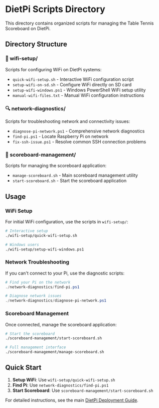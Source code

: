 # DietPi Scripts Directory

This directory contains organized scripts for managing the Table Tennis Scoreboard on DietPi.

## Directory Structure

### 📶 wifi-setup/
Scripts for configuring WiFi on DietPi systems:
- `quick-wifi-setup.sh` - Interactive WiFi configuration script
- `setup-wifi-on-sd.sh` - Configure WiFi directly on SD card
- `setup-wifi-windows.ps1` - Windows PowerShell WiFi setup utility
- `manual-wifi-files.txt` - Manual WiFi configuration instructions

### 🔍 network-diagnostics/
Scripts for troubleshooting network and connectivity issues:
- `diagnose-pi-network.ps1` - Comprehensive network diagnostics
- `find-pi.ps1` - Locate Raspberry Pi on network
- `fix-ssh-issue.ps1` - Resolve common SSH connection problems

### 🏓 scoreboard-management/
Scripts for managing the scoreboard application:
- `manage-scoreboard.sh` - Main scoreboard management utility
- `start-scoreboard.sh` - Start the scoreboard application

## Usage

### WiFi Setup
For initial WiFi configuration, use the scripts in `wifi-setup/`:
```bash
# Interactive setup
./wifi-setup/quick-wifi-setup.sh

# Windows users
./wifi-setup/setup-wifi-windows.ps1
```

### Network Troubleshooting
If you can't connect to your Pi, use the diagnostic scripts:
```powershell
# Find your Pi on the network
./network-diagnostics/find-pi.ps1

# Diagnose network issues
./network-diagnostics/diagnose-pi-network.ps1
```

### Scoreboard Management
Once connected, manage the scoreboard application:
```bash
# Start the scoreboard
./scoreboard-management/start-scoreboard.sh

# Full management interface
./scoreboard-management/manage-scoreboard.sh
```

## Quick Start

1. **Setup WiFi**: Use `wifi-setup/quick-wifi-setup.sh`
2. **Find Pi**: Use `network-diagnostics/find-pi.ps1`
3. **Start Scoreboard**: Use `scoreboard-management/start-scoreboard.sh`

For detailed instructions, see the main [DietPi Deployment Guide](../README.md).